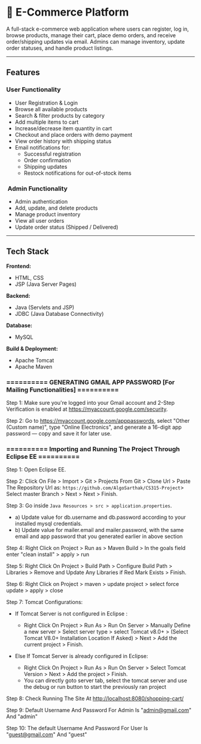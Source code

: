 # 🛒 E-Commerce Platform

A full-stack e-commerce web application where users can register, log in, browse products, manage their cart, place demo orders, and receive order/shipping updates via email. Admins can manage inventory, update order statuses, and handle product listings.

---

##  Features

###  User Functionality
- User Registration & Login
- Browse all available products
- Search & filter products by category
- Add multiple items to cart
- Increase/decrease item quantity in cart
- Checkout and place orders with demo payment
- View order history with shipping status
- Email notifications for:
  - Successful registration
  - Order confirmation
  - Shipping updates
  - Restock notifications for out-of-stock items

### ️ Admin Functionality
- Admin authentication
- Add, update, and delete products
- Manage product inventory
- View all user orders
- Update order status (Shipped / Delivered)

---

## Tech Stack



**Frontend:**
- HTML, CSS
- JSP (Java Server Pages)

**Backend:**
- Java (Servlets and JSP)
- JDBC (Java Database Connectivity)

**Database:**
- MySQL

**Build & Deployment:**
- Apache Tomcat
- Apache Maven

### ========== GENERATING GMAIL APP PASSWORD [For Mailing Functionalities] ==========
Step 1: Make sure you're logged into your Gmail account and 2-Step Verification is enabled at https://myaccount.google.com/security.

Step 2: Go to https://myaccount.google.com/apppasswords, select "Other (Custom name)", type "Online Electronics", and generate a 16-digit app password — copy and save it for later use.


### ========== Importing and Running The Project Through Eclipse EE ==========

Step 1: Open Eclipse EE.

Step 2: Click On File > Import > Git > Projects From Git > Clone Url > Paste The Repository Url as: ```https://github.com/AlgoSarthak/CS315-Project```> Select master Branch > Next > Next > Finish.

Step 3: Go inside ```Java Resources > src > application.properties```.
- a) Update value for db.username and db.password according to your installed mysql credentials.
- b) Update value for mailer.email and mailer.password, with the same email and app password that you generated earlier in above section 

Step 4: Right Click on Project > Run as > Maven Build > In the goals field enter "clean install" > apply > run

Step 5: Right Click On Project > Build Path > Configure Build Path > Libraries > Remove and Update Any Libraries if Red Mark Exists > Finish.

Step 6: Right Click on Project > maven > update project > select force update > apply > close

Step 7: Tomcat Configurations:
- If Tomcat Server is not configured in Eclipse :
	-  Right Click On Project > Run As > Run On Server > Manually Define a new server > Select server type > select Tomcat v8.0+ > (Select Tomcat V8.0+ Installation Location If Asked) > Next > Add the current project > Finish.

- Else If Tomcat Server is already configured in Eclipse:
	- Right Click On Project > Run As > Run On Server > Select Tomcat Version > Next > Add the project > Finish.
	- You can directly goto server tab, select the tomcat server and use the debug or run button to start the previously ran project

Step 8: Check Running The Site At  [http://localhost:8080/shopping-cart/](http://localhost:8080/shopping-cart/)

Step 9: Default Username And Password For Admin Is "admin@gmail.com" And "admin"

Step 10: The default Username And Password For User Is "guest@gmail.com" And "guest"


